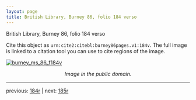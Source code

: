 ```yaml
---
layout: page
title: British Library, Burney 86, folio 184 verso
---
```


British Library, Burney 86, folio 184 verso

Cite this object as `urn:cite2:citebl:burney86pages.v1:184v`.  The full image is linked to a citation tool you can use to cite regions of the image.

[![burney_ms_86_f184v](http://www.homermultitext.org/iipsrv?IIIF=/project/homer/pyramidal/deepzoom/citebl/burney86imgs/v1/burney_ms_86_f184v.tif/full/800,/0/default.jpg)](http://www.homermultitext.org/ict2/?urn=urn:cite2:citebl:burney86imgs.v1:burney_ms_86_f184v) 

<p style="text-align: center; font-style: italic;">Image in the public domain.</p>

---

previous: [184r](../184r/) | next: [185r](../185r/)